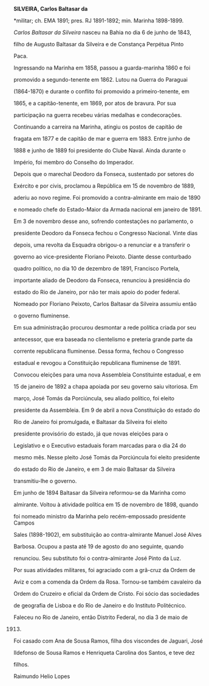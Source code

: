 **SILVEIRA, Carlos Baltasar da**



\*militar; ch. EMA 1891; pres. RJ 1891-1892; min. Marinha 1898-1899.



*Carlos Baltasar da Silveira* nasceu na Bahia no dia 6 de junho de 1843,

filho de Augusto Baltasar da Silveira e de Constança Perpétua Pinto

Paca.



Ingressando na Marinha em 1858, passou a guarda-marinha 1860 e foi

promovido a segundo-tenente em 1862. Lutou na Guerra do Paraguai

(1864-1870) e durante o conflito foi promovido a primeiro-tenente, em

1865, e a capitão-tenente, em 1869, por atos de bravura. Por sua

participação na guerra recebeu várias medalhas e condecorações.

Continuando a carreira na Marinha, atingiu os postos de capitão de

fragata em 1877 e de capitão de mar e guerra em 1883. Entre junho de

1888 e junho de 1889 foi presidente do Clube Naval. Ainda durante o

Império, foi membro do Conselho do Imperador.



Depois que o marechal Deodoro da Fonseca, sustentado por setores do

Exército e por civis, proclamou a República em 15 de novembro de 1889,

aderiu ao novo regime. Foi promovido a contra-almirante em maio de 1890

e nomeado chefe do Estado-Maior da Armada nacional em janeiro de 1891.

Em 3 de novembro desse ano, sofrendo contestações no parlamento, o

presidente Deodoro da Fonseca fechou o Congresso Nacional. Vinte dias

depois, uma revolta da Esquadra obrigou-o a renunciar e a transferir o

governo ao vice-presidente Floriano Peixoto. Diante desse conturbado

quadro político, no dia 10 de dezembro de 1891, Francisco Portela,

importante aliado de Deodoro da Fonseca, renunciou à presidência do

estado do Rio de Janeiro, por não ter mais apoio do poder federal.

Nomeado por Floriano Peixoto, Carlos Baltasar da Silveira assumiu então

o governo fluminense.



Em sua administração procurou desmontar a rede política criada por seu

antecessor, que era baseada no clientelismo e preteria grande parte da

corrente republicana fluminense. Dessa forma, fechou o Congresso

estadual e revogou a Constituição republicana fluminense de 1891.

Convocou eleições para uma nova Assembleia Constituinte estadual, e em

15 de janeiro de 1892 a chapa apoiada por seu governo saiu vitoriosa. Em

março, José Tomás da Porciúncula, seu aliado político, foi eleito

presidente da Assembleia. Em 9 de abril a nova Constituição do estado do

Rio de Janeiro foi promulgada, e Baltasar da Silveira foi eleito

presidente provisório do estado, já que novas eleições para o

Legislativo e o Executivo estaduais foram marcadas para o dia 24 do

mesmo mês. Nesse pleito José Tomás da Porciúncula foi eleito presidente

do estado do Rio de Janeiro, e em 3 de maio Baltasar da Silveira

transmitiu-lhe o governo.



Em junho de 1894 Baltasar da Silveira reformou-se da Marinha como

almirante. Voltou à atividade política em 15 de novembro de 1898, quando

foi nomeado ministro da Marinha pelo recém-empossado presidente Campos

Sales (1898-1902), em substituição ao contra-almirante Manuel José Alves

Barbosa. Ocupou a pasta até 19 de agosto do ano seguinte, quando

renunciou. Seu substituto foi o contra-almirante José Pinto da Luz.



Por suas atividades militares, foi agraciado com a grã-cruz da Ordem de

Aviz e com a comenda da Ordem da Rosa. Tornou-se também cavaleiro da

Ordem do Cruzeiro e oficial da Ordem de Cristo. Foi sócio das sociedades

de geografia de Lisboa e do Rio de Janeiro e do Instituto Politécnico.



Faleceu no Rio de Janeiro, então Distrito Federal, no dia 3 de maio de

1913.



Foi casado com Ana de Sousa Ramos, filha dos viscondes de Jaguari, José

Ildefonso de Sousa Ramos e Henriqueta Carolina dos Santos, e teve dez

filhos.



Raimundo Helio Lopes




